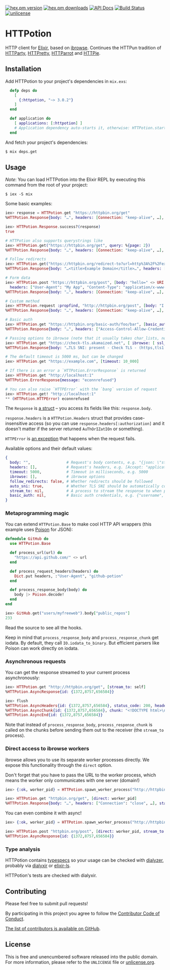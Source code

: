 [![hex.pm version](https://img.shields.io/hexpm/v/httpotion.svg?style=flat)](https://hex.pm/packages/httpotion)
[![hex.pm downloads](https://img.shields.io/hexpm/dt/httpotion.svg?style=flat)](https://hex.pm/packages/httpotion)
[![API Docs](https://img.shields.io/badge/api-docs-yellow.svg?style=flat)](https://hexdocs.pm/httpotion/)
[![Build Status](https://img.shields.io/travis/myfreeweb/httpotion.svg?style=flat)](https://travis-ci.org/myfreeweb/httpotion)
[![unlicense](https://img.shields.io/badge/un-license-green.svg?style=flat)](http://unlicense.org)

# HTTPotion

HTTP client for [Elixir], based on [ibrowse].
Continues the HTTPun tradition of [HTTParty], [HTTPretty], [HTTParrot] and [HTTPie].

## Installation

Add HTTPotion to your project's dependencies in `mix.exs`:

```elixir
  defp deps do
    [
      {:httpotion, "~> 3.0.2"}
    ]
  end

  def application do
    [ applications: [:httpotion] ]
    # Application dependency auto-starts it, otherwise: HTTPotion.start
  end
```

And fetch your project's dependencies:

```bash
$ mix deps.get
```

## Usage

*Note*: You can load HTTPotion into the Elixir REPL by executing this command from the root of your project:

```
$ iex -S mix
```

Some basic examples:

```elixir
iex> response = HTTPotion.get "https://httpbin.org/get"
%HTTPotion.Response{body: "…", headers: [Connection: "keep-alive", …], status_code: 200}

iex> HTTPotion.Response.success?(response)
true

# HTTPotion also supports querystrings like
iex> HTTPotion.get("https://httpbin.org/get", query: %{page: 2})
%HTTPotion.Response{body: "…", headers: [Connection: "keep-alive", …], status_code: 200}

# Follow redirects
iex> HTTPotion.get("https://httpbin.org/redirect-to?url=http%3A%2F%2Fexample.com%2F", follow_redirects: true)
%HTTPotion.Response{body: "…<title>Example Domain</title>…", headers: […], status_code: 200}

# Form data
iex> HTTPotion.post "https://httpbin.org/post", [body: "hello=" <> URI.encode_www_form("w o r l d !!"),
  headers: ["User-Agent": "My App", "Content-Type": "application/x-www-form-urlencoded"]]
%HTTPotion.Response{body: "…", headers: [Connection: "keep-alive", …], status_code: 200}

# Custom method
iex> HTTPotion.request :propfind, "http://httpbin.org/post", [body: "I have no idea what I'm doing"]
%HTTPotion.Response{body: "…", headers: [Connection: "keep-alive", …], status_code: 405}

# Basic auth
iex> HTTPotion.get "https://httpbin.org/basic-auth/foo/bar", [basic_auth: {"foo", "bar"}]
%HTTPotion.Response{body: "…", headers: ["Access-Control-Allow-Credentials": "true", …], status_code: 200}

# Passing options to ibrowse (note that it usually takes char_lists, not elixir strings)
iex> HTTPotion.get "https://check-tls.akamaized.net", [ ibrowse: [ ssl_options: [ versions, [:'tlsv1.1'] ] ] ]
%HTTPotion.Response{body: "…TLS SNI: present - Check TLS - (https,tls1.1,ipv4)…", headers: [Connection: "keep-alive", …], status_code: 200}

# The default timeout is 5000 ms, but can be changed
iex> HTTPotion.get "https://example.com", [timeout: 10_000]

# If there is an error a `HTTPotion.ErrorResponse` is returned
iex> HTTPotion.get "http://localhost:1"
%HTTPotion.ErrorResponse{message: "econnrefused"}

# You can also raise `HTTPError` with the `bang` version of request
iex> HTTPotion.get! "http://localhost:1"
** (HTTPotion.HTTPError) econnrefused
```

The `Response` is [a struct](https://elixir-lang.org/getting-started/structs.html) – you access its fields like this: `response.body`.

`response.headers` is a `HTTPotion.Headers` struct that provides case-insensitive access (so you can use `response.headers[:authorization]` and it doesn't matter if the server returned `AuThOrIZatIOn` or something).

`HTTPError` is [an exception](https://elixir-lang.org/getting-started/try-catch-and-rescue.html) that happens when the request fails.

Available options and their default values:

```elixir
{
  body: "",                # Request's body contents, e.g. "{json: \"string\"}"
  headers: [],             # Request's headers, e.g. [Accept: "application/json"]
  timeout: 5000,           # Timeout in milliseconds, e.g. 5000
  ibrowse: [],             # ibrowse options
  follow_redirects: false, # Whether redirects should be followed
  auto_sni: true,          # Whether TLS SNI should be automatically configured (does URI parsing)
  stream_to: nil,          # A process to stream the response to when performing async requests
  basic_auth: nil,         # Basic auth credentials, e.g. {"username", "password"}
}

```

### Metaprogramming magic

You can extend `HTTPotion.Base` to make cool HTTP API wrappers (this example uses [Poison] for JSON):

```elixir
defmodule GitHub do
  use HTTPotion.Base

  def process_url(url) do
    "https://api.github.com/" <> url
  end

  def process_request_headers(headers) do
    Dict.put headers, :"User-Agent", "github-potion"
  end

  def process_response_body(body) do
    body |> Poison.decode!
  end
end
```

```elixir
iex> GitHub.get("users/myfreeweb").body["public_repos"]
233
```

Read the source to see all the hooks.

Keep in mind that `process_response_body` and `process_response_chunk` get iodata.
By default, they call `IO.iodata_to_binary`.
But efficient parsers like Poison can work directly on iodata.

### Asynchronous requests

You can get the response streamed to your current process asynchronously:

```elixir
iex> HTTPotion.get "http://httpbin.org/get", [stream_to: self]
%HTTPotion.AsyncResponse{id: {1372,8757,656584}}

iex> flush
%HTTPotion.AsyncHeaders{id: {1372,8757,656584}, status_code: 200, headers: ["Transfer-Encoding": "chunked", …]}
%HTTPotion.AsyncChunk{id: {1372,8757,656584}, chunk: "<!DOCTYPE html>\n…"}
%HTTPotion.AsyncEnd{id: {1372,8757,656584}}
```

Note that instead of `process_response_body`, `process_response_chunk` is called on the chunks before sending them out to the receiver (the `stream_to` process).

### Direct access to ibrowse workers

ibrowse allows you to use its separate worker processes directly.
We expose this functionality through the `direct` option.

Don't forget that you have to pass the URL to the worker process, which means the worker only communicates with one server (domain!)

```elixir
iex> {:ok, worker_pid} = HTTPotion.spawn_worker_process("http://httpbin.org")

iex> HTTPotion.get "httpbin.org/get", [direct: worker_pid]
%HTTPotion.Response{body: "…", headers: ["Connection": "close", …], status_code: 200}
```

You can even combine it with async!

```elixir
iex> {:ok, worker_pid} = HTTPotion.spawn_worker_process("http://httpbin.org")

iex> HTTPotion.post "httpbin.org/post", [direct: worker_pid, stream_to: self, headers: ["User-Agent": "hello it's me"]]
%HTTPotion.AsyncResponse{id: {1372,8757,656584}}
```

### Type analysis

HTTPotion contains [typespecs] so your usage can be checked with [dialyzer], probably via [dialyxir] or [elixir-ls].

HTTPotion's tests are checked with dialyxir.

[Elixir]: https://elixir-lang.org
[ibrowse]: https://github.com/cmullaparthi/ibrowse
[HTTParty]: https://github.com/jnunemaker/httparty
[HTTPretty]: https://github.com/gabrielfalcao/HTTPretty
[HTTParrot]: https://github.com/edgurgel/httparrot
[HTTPie]: https://github.com/jkbr/httpie
[Poison]: https://github.com/devinus/poison
[typespecs]: https://elixir-lang.org/getting-started/typespecs-and-behaviours.html
[dialyzer]: http://erlang.org/doc/man/dialyzer.html
[dialyxir]: https://github.com/jeremyjh/dialyxir
[elixir-ls]: https://github.com/JakeBecker/elixir-ls

## Contributing

Please feel free to submit pull requests!

By participating in this project you agree to follow the [Contributor Code of Conduct](https://www.contributor-covenant.org/version/1/4/).

[The list of contributors is available on GitHub](https://github.com/myfreeweb/httpotion/graphs/contributors).

## License

This is free and unencumbered software released into the public domain.  
For more information, please refer to the `UNLICENSE` file or [unlicense.org](http://unlicense.org).
